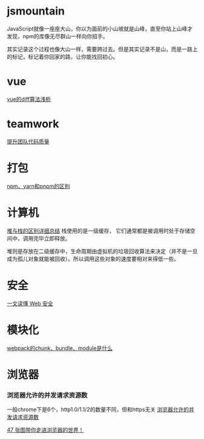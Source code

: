 # jsmountain

JavaScript就像一座座大山，你以为面前的小山坡就是山峰，直至你站上山峰才发现，npm的库像无尽群山一样向你招手。

其实记录这个过程也像大山一样，需要跨过去。但是其实记录不是山，而是一路上的标记，标记着你回家的路，让你能找回初心。


# vue
[vue的diff算法浅析](/doc/vue的diff算法浅析.md)

# teamwork
[提升团队代码质量](/doc/提升团队代码质量.md)

# 打包
[npm、yarn和pnpm的区别](/doc/npm、yarn和pnpm的区别.md)

# 计算机
[堆与栈的区别详细总结](https://blog.csdn.net/chenhuanqiangnihao/article/details/126478284)
栈使用的是一级缓存， 它们通常都是被调用时处于存储空间中，调用完毕立即释放。

堆则是存放在二级缓存中，生命周期由虚拟机的垃圾回收算法来决定（并不是一旦成为孤儿对象就能被回收）。所以调用这些对象的速度要相对来得低一些。

# 安全
[一文读懂 Web 安全](https://segmentfault.com/a/1190000023396707)

# 模块化
[webpack的chunk、bundle、module是什么](/doc/webpack的chunk、bundle、module是什么.md)

# 浏览器
### 浏览器允许的并发请求资源数
一般chrome下是6个，http1.0/1.1/2的数量不同，但和https无关
[浏览器允许的并发请求资源数](https://www.cnblogs.com/daishuguang/p/4190900.html)

[47 张图带你走进浏览器的世界！](https://baijiahao.baidu.com/s?id=1705360890118697671&wfr=spider&for=pc)